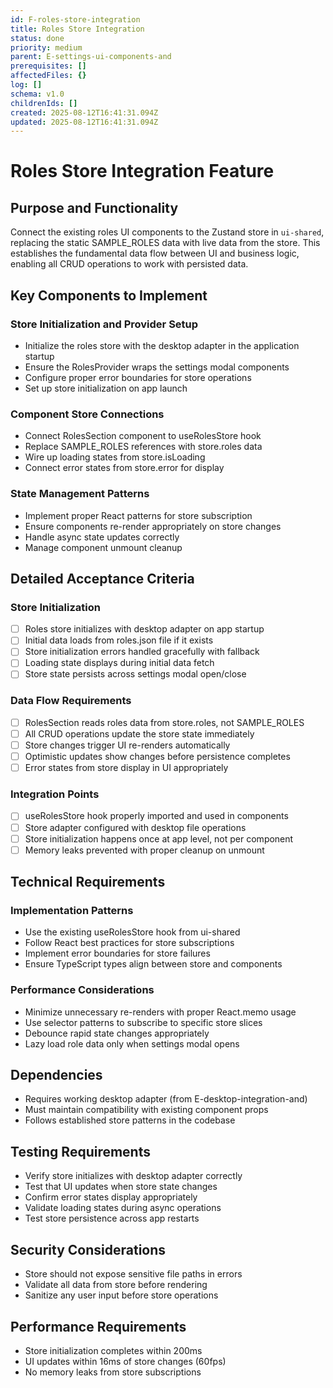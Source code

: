 ```yaml
---
id: F-roles-store-integration
title: Roles Store Integration
status: done
priority: medium
parent: E-settings-ui-components-and
prerequisites: []
affectedFiles: {}
log: []
schema: v1.0
childrenIds: []
created: 2025-08-12T16:41:31.094Z
updated: 2025-08-12T16:41:31.094Z
---
```


# Roles Store Integration Feature

## Purpose and Functionality

Connect the existing roles UI components to the Zustand store in `ui-shared`, replacing the static SAMPLE_ROLES data with live data from the store. This establishes the fundamental data flow between UI and business logic, enabling all CRUD operations to work with persisted data.

## Key Components to Implement

### Store Initialization and Provider Setup

- Initialize the roles store with the desktop adapter in the application startup
- Ensure the RolesProvider wraps the settings modal components
- Configure proper error boundaries for store operations
- Set up store initialization on app launch

### Component Store Connections

- Connect RolesSection component to useRolesStore hook
- Replace SAMPLE_ROLES references with store.roles data
- Wire up loading states from store.isLoading
- Connect error states from store.error for display

### State Management Patterns

- Implement proper React patterns for store subscription
- Ensure components re-render appropriately on store changes
- Handle async state updates correctly
- Manage component unmount cleanup

## Detailed Acceptance Criteria

### Store Initialization

- [ ] Roles store initializes with desktop adapter on app startup
- [ ] Initial data loads from roles.json file if it exists
- [ ] Store initialization errors handled gracefully with fallback
- [ ] Loading state displays during initial data fetch
- [ ] Store state persists across settings modal open/close

### Data Flow Requirements

- [ ] RolesSection reads roles data from store.roles, not SAMPLE_ROLES
- [ ] All CRUD operations update the store state immediately
- [ ] Store changes trigger UI re-renders automatically
- [ ] Optimistic updates show changes before persistence completes
- [ ] Error states from store display in UI appropriately

### Integration Points

- [ ] useRolesStore hook properly imported and used in components
- [ ] Store adapter configured with desktop file operations
- [ ] Store initialization happens once at app level, not per component
- [ ] Memory leaks prevented with proper cleanup on unmount

## Technical Requirements

### Implementation Patterns

- Use the existing useRolesStore hook from ui-shared
- Follow React best practices for store subscriptions
- Implement error boundaries for store failures
- Ensure TypeScript types align between store and components

### Performance Considerations

- Minimize unnecessary re-renders with proper React.memo usage
- Use selector patterns to subscribe to specific store slices
- Debounce rapid state changes appropriately
- Lazy load role data only when settings modal opens

## Dependencies

- Requires working desktop adapter (from E-desktop-integration-and)
- Must maintain compatibility with existing component props
- Follows established store patterns in the codebase

## Testing Requirements

- Verify store initializes with desktop adapter correctly
- Test that UI updates when store state changes
- Confirm error states display appropriately
- Validate loading states during async operations
- Test store persistence across app restarts

## Security Considerations

- Store should not expose sensitive file paths in errors
- Validate all data from store before rendering
- Sanitize any user input before store operations

## Performance Requirements

- Store initialization completes within 200ms
- UI updates within 16ms of store changes (60fps)
- No memory leaks from store subscriptions
